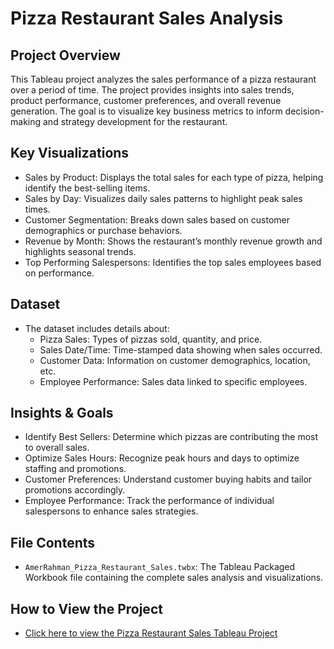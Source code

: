 # Pizza Restaurant Sales Analysis

## Project Overview
This Tableau project analyzes the sales performance of a pizza restaurant over a period of time. The project provides insights into sales trends, product performance, customer preferences, and overall revenue generation. The goal is to visualize key business metrics to inform decision-making and strategy development for the restaurant.

## Key Visualizations
- Sales by Product: Displays the total sales for each type of pizza, helping identify the best-selling items.
- Sales by Day: Visualizes daily sales patterns to highlight peak sales times.
- Customer Segmentation: Breaks down sales based on customer demographics or purchase behaviors.
- Revenue by Month: Shows the restaurant’s monthly revenue growth and highlights seasonal trends.
- Top Performing Salespersons: Identifies the top sales employees based on performance.

## Dataset
- The dataset includes details about:
  - Pizza Sales: Types of pizzas sold, quantity, and price.
  - Sales Date/Time: Time-stamped data showing when sales occurred.
  - Customer Data: Information on customer demographics, location, etc.
  - Employee Performance: Sales data linked to specific employees.

## Insights & Goals
- Identify Best Sellers: Determine which pizzas are contributing the most to overall sales.
- Optimize Sales Hours: Recognize peak hours and days to optimize staffing and promotions.
- Customer Preferences: Understand customer buying habits and tailor promotions accordingly.
- Employee Performance: Track the performance of individual salespersons to enhance sales strategies.

## File Contents
- `AmerRahman_Pizza_Restaurant_Sales.twbx`: The Tableau Packaged Workbook file containing the complete sales analysis and visualizations.

## How to View the Project
- [Click here to view the Pizza Restaurant Sales Tableau Project](https://public.tableau.com/app/profile/amer.rahman/viz/AmerRahman_Pizza_Restaurant_Sales/PizzaRestaurantSales?publish=yes)

